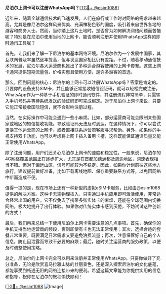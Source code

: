 **尼泊尔上网卡可以注册WhatsApp吗？**[[TG💪+ @esim1088](https://t.me/s/esim1088)]

近年来，随着全球通信技术的飞速发展，人们在旅行或工作时对网络的需求越来越高。尤其是像尼泊尔这样风景优美、充满神秘色彩的国度，吸引着来自世界各地的游客和商务人士。然而，当你踏上这片土地时，是否曾为如何解决网络问题而苦恼呢？特别是在尼泊尔使用当地的上网卡，能否顺利注册并使用WhatsApp这样的即时通讯工具呢？

首先，让我们来了解一下尼泊尔的基本网络环境。尼泊尔作为一个发展中国家，其互联网普及率虽然逐年提高，但与发达国家相比仍有差距。不过，随着移动通信技术的发展，尼泊尔各大运营商也推出了多种适合游客使用的上网卡套餐。这些上网卡通常提供短期流量包，价格实惠且使用方便，是许多游客的首选。

那么，回到问题的核心：尼泊尔的上网卡可以注册WhatsApp吗？答案是肯定的。只要你的设备支持SIM卡，并且能够正常接收短信验证码，就可以轻松完成注册。WhatsApp作为一种基于手机验证的即时通讯软件，其注册流程非常简单，只需输入手机号码并等待系统发送的验证码即可完成绑定。对于尼泊尔上网卡来说，只要它能正常接收国际短信，就不会影响注册过程。

当然，在实际操作中可能会遇到一些小麻烦。比如，部分运营商可能会限制某些国家或地区的短信接收功能，导致验证码无法及时到达。在这种情况下，你可以尝试更换其他运营商的上网卡，或者直接联系运营商客服寻求帮助。另外，如果你的手机支持双卡功能，也可以考虑将上网卡插入备用卡槽，这样既能保证通话质量又能正常使用WhatsApp。

除了注册问题，用户们还关心尼泊尔上网卡的速度和稳定性。一般来说，尼泊尔的4G网络覆盖范围正在逐步扩大，尤其是在首都加德满都及周边地区，网速表现相当不错。但对于偏远山区，信号可能较为不稳定。因此，如果你计划前往这些地方旅行，建议提前做好准备，比如下载离线地图、保存重要联系方式等，以免因网络中断而造成不便。

值得一提的是，现在市场上还有一种新型的虚拟eSIM卡服务，比如由@esim1088提供的解决方案。这种卡无需物理插入，只需通过手机应用即可激活使用，非常适合经常出国的用户。它不仅免去了携带多张实体卡的麻烦，还能在全球范围内切换网络，极大地提升了出行体验。如果你对传统实体卡感到厌倦，不妨试试这种创新的方式！

最后，我们再来总结一下使用尼泊尔上网卡需要注意的几点事项。首先，确保你的手机支持当地运营商的频段，否则即使有卡也无法正常使用；其次，选择合适的套餐非常重要，既要满足日常需求又要避免浪费流量；再次，注意保管好自己的个人信息，防止因泄露而导致不必要的麻烦；最后，随时关注运营商的服务政策，以便及时调整使用策略。

总之，尼泊尔的上网卡完全可以用来注册并正常使用WhatsApp。只要你做好了充分准备，无论是欣赏喜马拉雅山脉的壮丽景色，还是深入探索尼泊尔的文化底蕴，都能享受到畅通无阻的网络连接带来的便利。希望这篇文章能为你提供实用的信息和指导，祝你在尼泊尔的旅程愉快顺利！

[[TG💪+ @esim1088](https://t.me/s/esim1088) ![Image](https://i.postimg.cc/4NQfJmqS/Snipaste-2025-05-13-00-14-12.png)]